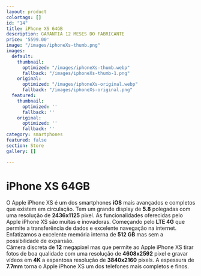 ```yaml
---
layout: product
colortags: []
id: "14"
title: iPhone XS 64GB
description: GARANTIA 12 MESES DO FABRICANTE
price: '5599.00'
image: "/images/iphoneXs-thumb.png"
images:
  default:
    thumbnail:
      optimized: "/images/iphoneXs-thumb.webp"
      fallback: "/images/iphoneXs-thumb-1.png"
    original:
      optimized: "/images/iphoneXs-original.webp"
      fallback: "/images/iphoneXs-original.png"
  featured:
    thumbnail:
      optimized: ''
      fallback: ''
    original:
      optimized: ''
      fallback: ''
category: smartphones
featured: false
section: Store
gallery: []

---
```

# iPhone XS 64GB

O Apple iPhone XS é um dos smartphones **iOS** mais avançados e completos que existem em circulação. Tem um grande display de **5.8** polegadas com uma resolução de **2436x1125** pixel. As funcionalidades oferecidas pelo Apple iPhone XS são muitas e inovadoras. Começando pelo **LTE 4G** que permite a transferência de dados e excelente navegação na internet. Enfatizamos a excelente memória interna de **512 GB** mas sem a possibilidade de expansão.  
Câmera discreta de **12** megapixel mas que permite ao Apple iPhone XS tirar fotos de boa qualidade com uma resolução de **4608x2592** pixel e gravar vídeos em **4K** a espantosa resolução de **3840x2160** pixels. A espessura de **7.7mm** torna o Apple iPhone XS um dos telefones mais completos e finos.